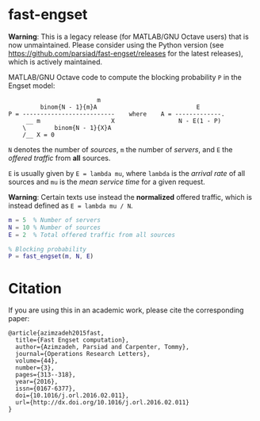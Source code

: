 fast-engset
===========

__Warning__: This is a legacy release (for MATLAB/GNU Octave users) that is now unmaintained. Please consider using the Python version (see https://github.com/parsiad/fast-engset/releases for the latest releases), which is actively maintained.

MATLAB/GNU Octave code to compute the blocking probability ```P``` in the Engset model:

```
                         m                              
         binom{N - 1}{m}A                            E        
P = --------------------------    where    A = -------------.
     __ m                    X                  N - E(1 - P)   
    \        binom{N - 1}{X}A                           
    /__ X = 0                                           
```

```N``` denotes the number of *sources*, ```m``` the number of *servers*, and ```E``` the *offered traffic* from __all__ sources. 

```E``` is usually given by ```E = lambda mu```, where ```lambda``` is the *arrival rate* of all sources and ```mu``` is the *mean service time* for a given request.

__Warning__: Certain texts use instead the __normalized__ offered traffic,  which is instead defined as ```E = lambda mu / N```.

```matlab
m = 5  % Number of servers
N = 10 % Number of sources
E = 2  % Total offered traffic from all sources

% Blocking probability
P = fast_engset(m, N, E)
```

Citation
========

If you are using this in an academic work, please cite the corresponding paper:

```
@article{azimzadeh2015fast,
  title={Fast Engset computation},
  author={Azimzadeh, Parsiad and Carpenter, Tommy},
  journal={Operations Research Letters},
  volume={44},
  number={3},
  pages={313--318},
  year={2016},
  issn={0167-6377},
  doi={10.1016/j.orl.2016.02.011},
  url={http://dx.doi.org/10.1016/j.orl.2016.02.011}
}
```

